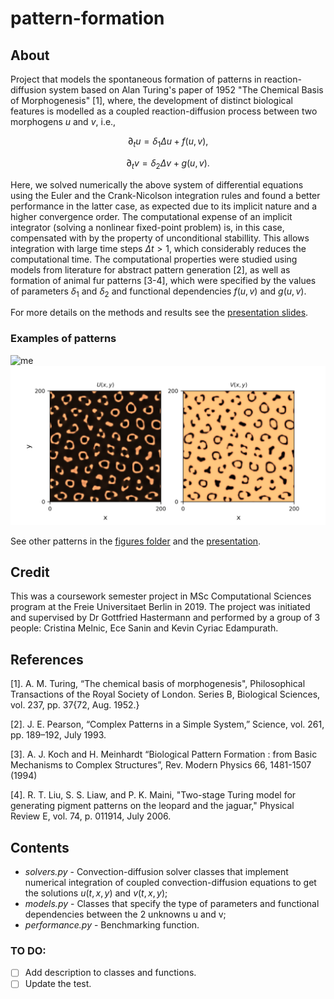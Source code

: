 # pattern-formation

## About

Project that models the spontaneous formation of patterns in reaction-diffusion system 
based on Alan Turing's paper of 1952 "The Chemical Basis of Morphogenesis" [1], where,
the development of distinct biological features is modelled as a 
coupled reaction-diffusion process between two morphogens $u$ and $v$, i.e.,

$$
\partial_{t} u = \delta_{1} \Delta u + f(u,v),
$$

$$
\partial_{t} v = \delta_{2} \Delta v + g(u,v).
$$

Here, we solved numerically the above system of differential equations using the
Euler and the Crank-Nicolson integration rules and found a better performance
in the latter case, as expected due to its implicit nature and a higher convergence order.
The computational expense of an implicit integrator (solving a nonlinear fixed-point problem)
is, in this case, compensated with by the property of unconditional stabillity.
This allows integration with large time steps $\Delta t > 1$, which considerably reduces the computational time. 
The computational properties were studied using models from literature for abstract pattern generation [2], as
well as formation of animal fur patterns [3-4], which were specified by the values of parameters $\delta_{1}$ and $\delta_{2}$
and functional dependencies $f(u,v)$ and $g(u,v)$. 

For more details on the methods and results see the [presentation slides](https://docs.google.com/presentation/d/1KD3HoDxP_13muVLUVpLfGpBX1hTmsUaDaE0qQuaujd4/edit?usp=sharing).

### Examples of patterns
![me](https://github.com/cristina-v-melnic/pattern-formation/blob/main/figures/Grey-Scott1.gif)
![me](https://github.com/cristina-v-melnic/pattern-formation/blob/main/figures/Leopard2.png)

See other patterns in the [figures folder](https://github.com/cristina-v-melnic/pattern-formation/tree/main/figures) and the [presentation](https://docs.google.com/presentation/d/1KD3HoDxP_13muVLUVpLfGpBX1hTmsUaDaE0qQuaujd4/edit?usp=sharing).

## Credit
This was a coursework semester project in MSc Computational Sciences program at the Freie Universitaet Berlin in 2019. The project was initiated and supervised by Dr Gottfried Hastermann and performed by a group of 3 people: Cristina Melnic, Ece Sanin and Kevin Cyriac Edampurath. 


## References

[1]. A. M. Turing, “The chemical basis of morphogenesis", Philosophical Transactions of the Royal Society of London. Series B, Biological Sciences, vol. 237, pp. 37{72, Aug. 1952.} 

[2]. J. E. Pearson, “Complex Patterns in a Simple System,” Science, vol. 261, pp. 189–192, July 1993. 		

[3]. A. J. Koch and H. Meinhardt “Biological Pattern Formation : from Basic Mechanisms to Complex Structures”, Rev. Modern Physics 66, 1481-1507 (1994)

[4]. R. T. Liu, S. S. Liaw, and P. K. Maini, "Two-stage Turing model for generating pigment patterns on the leopard and the jaguar," Physical Review E, vol. 74, p. 011914, July 2006.

## Contents

- *solvers.py* - Convection-diffusion solver classes that implement numerical integration of coupled convection-diffusion
equations to get the solutions $u(t,x,y)$ and $v(t,x,y)$;
- *models.py* - Classes that specify the type of parameters and functional dependencies between the 2 unknowns u and v;
- *performance.py* - Benchmarking function.


### TO DO:
- [ ] Add description to classes and functions.
- [ ] Update the test.
